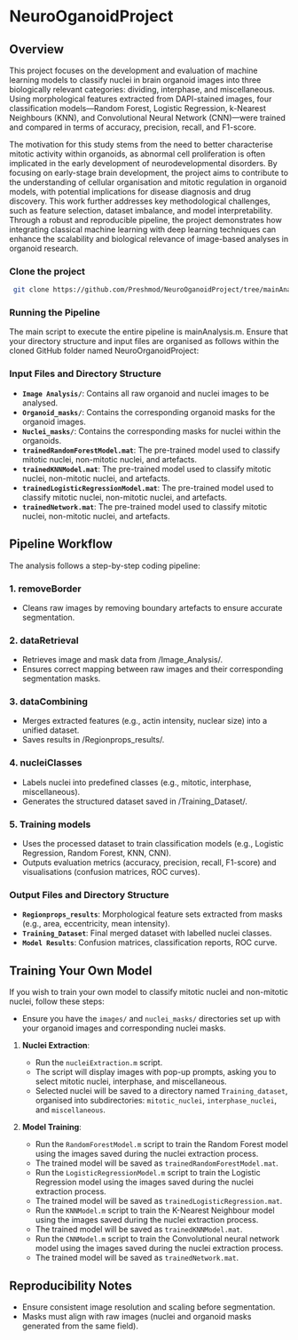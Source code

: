 # NeuroOganoidProject

## Overview
This project focuses on the development and evaluation of machine learning models to classify nuclei in brain organoid images into three biologically relevant categories: dividing, interphase, and miscellaneous. Using morphological features extracted from DAPI-stained images, four classification models—Random Forest, Logistic Regression, k-Nearest Neighbours (KNN), and Convolutional Neural Network (CNN)—were trained and compared in terms of accuracy, precision, recall, and F1-score.

The motivation for this study stems from the need to better characterise mitotic activity within organoids, as abnormal cell proliferation is often implicated in the early development of neurodevelopmental disorders. By focusing on early-stage brain development, the project aims to contribute to the understanding of cellular organisation and mitotic regulation in organoid models, with potential implications for disease diagnosis and drug discovery.
This work further addresses key methodological challenges, such as feature selection, dataset imbalance, and model interpretability. Through a robust and reproducible pipeline, the project demonstrates how integrating classical machine learning with deep learning techniques can enhance the scalability and biological relevance of image-based analyses in organoid research.



### Clone the project
```bash
 git clone https://github.com/Preshmod/NeuroOganoidProject/tree/mainAnalysis
```
 
### Running the Pipeline
The main script to execute the entire pipeline is mainAnalysis.m. Ensure that your directory structure and input files are organised as follows within the cloned GitHub folder named NeuroOrganoidProject:


### Input Files and Directory Structure
- **`Image Analysis/`**: Contains all raw organoid and nuclei images to be analysed.
- **`Organoid_masks/`**: Contains the corresponding organoid masks for the organoid images.
- **`Nuclei_masks/`**: Contains the corresponding masks for nuclei within the organoids.
- **`trainedRandomForestModel.mat`**: The pre-trained model used to classify mitotic nuclei, non-mitotic nuclei, and artefacts.
- **`trainedKNNModel.mat`**: The pre-trained model used to classify mitotic nuclei, non-mitotic nuclei, and artefacts.
- **`trainedLogisticRegressionModel.mat`**: The pre-trained model used to classify mitotic nuclei, non-mitotic nuclei, and artefacts.
- **`trainedNetwork.mat`**: The pre-trained model used to classify mitotic nuclei, non-mitotic nuclei, and artefacts.


## Pipeline Workflow
The analysis follows a step-by-step coding pipeline:

### 1. removeBorder
- Cleans raw images by removing boundary artefacts to ensure accurate segmentation.

### 2. dataRetrieval
- Retrieves image and mask data from /Image_Analysis/.
- Ensures correct mapping between raw images and their corresponding segmentation masks.

### 3. dataCombining
- Merges extracted features (e.g., actin intensity, nuclear size) into a unified dataset.
- Saves results in /Regionprops_results/.

### 4. nucleiClasses
- Labels nuclei into predefined classes (e.g., mitotic, interphase, miscellaneous).
- Generates the structured dataset saved in /Training_Dataset/.

### 5. Training models
- Uses the processed dataset to train classification models (e.g., Logistic Regression, Random Forest, KNN, CNN).
- Outputs evaluation metrics (accuracy, precision, recall, F1-score) and visualisations (confusion matrices, ROC curves).

### Output Files and Directory Structure
- **`Regionprops_results`**: Morphological feature sets extracted from masks (e.g., area, eccentricity, mean intensity).
- **`Training_Dataset`**: Final merged dataset with labelled nuclei classes.
- **`Model Results`**: Confusion matrices, classification reports, ROC curve.


## Training Your Own Model
If you wish to train your own model to classify mitotic nuclei and non-mitotic nuclei, follow these steps:

- Ensure you have the `images/` and `nuclei_masks/` directories set up with your organoid images and corresponding nuclei masks. 

1. **Nuclei Extraction**: 
   - Run the `nucleiExtraction.m` script.
   - The script will display images with pop-up prompts, asking you to select mitotic nuclei, interphase, and miscellaneous.
   - Selected nuclei will be saved to a directory named `Training_dataset`, organised into subdirectories: `mitotic_nuclei`, `interphase_nuclei`, and `miscellaneous`.

2. **Model Training**:
   - Run the `RandomForestModel.m` script to train the Random Forest model using the images saved during the nuclei extraction process.
   - The trained model will be saved as `trainedRandomForestModel.mat`.
   - Run the `LogisticRegressionModel.m` script to train the Logistic Regression model using the images saved during the nuclei extraction process.
   - The trained model will be saved as `trainedLogisticRegression.mat`.
   - Run the `KNNModel.m` script to train the K-Nearest Neighbour model using the images saved during the nuclei extraction process.
   - The trained model will be saved as `trainedKNNModel.mat`.
   - Run the `CNNModel.m` script to train the Convolutional neural network model using the images saved during the nuclei extraction process.
   - The trained model will be saved as `trainedNetwork.mat`.




## Reproducibility Notes
- Ensure consistent image resolution and scaling before segmentation.
- Masks must align with raw images (nuclei and organoid masks generated from the same field).
  
